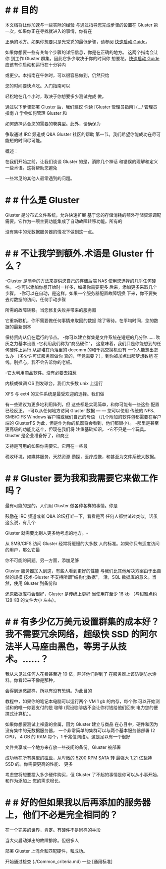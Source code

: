 # # # 目的

本文档将让你加速与一些实际的经验
与通过指导您完成步骤的设置在 Gluster
第一次。如果你正在寻找就进入的事情，你有在

正确的地方。如果你想要只是光秃秃的最低步骤，请参阅 [快速启动 Guide](./Quick_start.md)。


如果你想要一些有关每个步骤的详细信息，你是在正确的地方。
这两个指南会让你
到工作 Gluster 群集，因此它多少取决于你的时间你
想要花。[快速启动 Guide](./Quick_start.md) 应该有你启动和运行在十分钟内

或更少。本指南在午休时，可以很容易做到，仍然只给

您的时间要快点吃。入门指南可以

轻松地在几个小时，取决于你想要多少测试完成
做。

通过以下步骤部署 Gluster 后，我们建议
你读 [Gluster 管理员指南] (.../ 管理员指南 /) 学会如何管理 Gluster 和

如何选择适合您的需要的卷类型。此外，请确保为

争取通过 IRC 频道或 Q&A Gluster 社区的帮助
第一节。我们希望你能成功在尽可能短的时间尽可能。

概述︰

在我们开始之前，让我们谈谈 Gluster 的是，消除几个神话
和错误的理解和定义一些术语。这将帮助您避免

一些常见的其他人最常遇到的问题。

# # # 什么是 Gluster

Gluster 是分布式文件系统，允许快速扩展
基于您的存储消耗的额外存储资源调配
需要。它作为一项主要功能集成了自动故障转移功能。所有的

没有集中的元数据服务器的情况下做到这一点。

# # # 不让我学到额外.术语是 Gluster 什么？

-Gluster 是简单的方法来提供您自己的存储后端 NAS
使用您选择的几乎任何硬件。
-你可以添加你想开始时一样多，如果你需要更多
后来，添加更多采取几个步骤。
-你可以在自动，是这样，如果一个服务器配置故障切换
下来，你不要失去对数据的访问。任何手动步骤

所需的故障转移。当您修复失败并带来的服务器

它重新联机，你不需要做任何事情来取回的数据
除了等待。在平均时间，您的数据的最新副本

保持赘肉从仍在运行的节点。
-你可以建立群集是文件系统在短短的几分钟......
吹灰之力基本设置
-它利用我们称为"商品硬件"，
这意味着，我们只是你能想到的任何硬件上运行
从那堆在角落里的 decomm 的和千兆交换机没有
一个人能想出怎么办 （多少许可证服务器做你
真的，毕竟需要？），到你被加点出那梦想数组
在线。别担心，我不会告诉你的老板。

-它太利用商品软件。没有必要去招惹

内核或微调 OS 到发球台。我们大多数 unix 上运行

XFS 与 ext4 的文件系统是最受欢迎的选择。我们做

有一些建议为更多地利用阵列，但
这些都是实现简单，和你可能有一些这些
配置已经反正。
-可以从任何地方访问 Gluster 数据 — — 您可以使用
传统的 NFS、 SMB/CIFS Windows 客户端或我们自己的母语
（几个附加的软件包都需要在客户端的 GlusterFS
为此，但是作为你的机器将会看到，他们都很小）。
-那里是甚至更高级的功能比这个，但现在我们将
注重基础知识。
-它不只是一个玩具。Gluster 是企业准备好了，和商业

支持是可用的如果你需要它。它用在一些最

税收环境，如媒体服务，天然资源
勘探，医疗成像，和甚至为文件系统大数据。

# # # Gluster 要为我和我需要它来做工作吗？

最有可能的是的。人们用 Gluster 做各种各样的事情。你是

鼓励在 IRC 频道或者 Q&A 论坛打听一下，看看是否
任何人都尝试过类似。话虽这么说，有几个

Gluster 就需要比别人更多地考虑的地方。-

从 SMB/CIFS 访问 Gluster 经常将缓慢的大多数
人的标准。如果你只有适度访问的用户，那么它最

你不可能的问题。另一方面，添加足够

Gluster 服务器加入到这，有些人看到更好的性能
与我们比其他解决方案由于出自然的规模
技术-Gluster 不支持所谓"结构化数据"，
活，SQL 数据库的意义。当然，使用 Gluster 到备份和

还原数据库将会很好，Gluster 是传统上更好
当使用在至少 16 kb （与甜蜜点约 128 KB 的文件大小
左右）。

# # # 有多少亿万美元设置群集的成本好？我不需要冗余网络，超级快 SSD 的阿尔法半人马座由黑色，等男子从技术。......？


我从未见过任何人花费甚至近 10 亿，除非他们得到了
在服务器上该防锈防水涂料。你看起来不像是那种，

会得到迷惑那样，所以有没有恐惧。为此目的

教程中，如果你的笔记本电脑可以运行两个 VM 1 gb 的内存，每个你
可以开始测试和的唯一你要支付的是
咖啡 (假设咖啡店不会让你付钱给他们回来
电力您的便携式计算机）。

如果你想要测试上裸露的金属，因为 Gluster 建立与商品
在心目中，硬件和因为没有集中的元数据服务器，
一个非常简单的集群可以与两个基本服务器部署 (2 CPU，
4 GB 的 RAM 每个，1 千兆位网络)。这是足以有一个很好

文件共享或一个地方来存放一些夜间的备份。Gluster 被部署

成功地在所有类型的磁盘，从卑微的 5200 RPM SATA 转
最强大 1.21 亿瓦特 SSD 的。你需要更高的性能、 更多

考虑您将想要投入多少硬件购买，但
Gluster 了不起的事情是你可以从小事开始，和作为添加上
您的需求增长。

# # # 好的但如果我以后再添加的服务器上，他们不必是完全相同的？

在一个完美的世界，肯定。有硬件不是同样的手段

当大火启动弹出的故障排除。但很多人

部署 Gluster 上混合和匹配硬件，和成功。

开始通过检查 (./Common_criteria.md) 一些 [通用标准]
